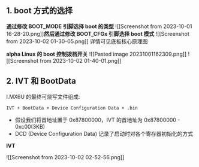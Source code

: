 ## 1. boot 方式的选择

**通过修改 BOOT_MODE 引脚选择 boot 的类型**
![[Screenshot from 2023-10-01 16-28-20.png]]**然后通过修改 BOOT_CFGx 引脚选择 boot 模式**
![[Screenshot from 2023-10-02 01-30-05.png]]
详情可见底板核心原理图

**alpha Linux 的 boot 控制拨档开关**
![[Pasted image 20231001162309.png]]
![[Screenshot from 2023-10-02 01-40-01.png]]

## 2. IVT 和 BootData

I.MX6U 的最终可烧写文件组成:
```
IVT + BootData + Device Configuration Data + .bin
```
* 假设我们将首地址置于 0x87800000，IVT 的首地址为 0x87800000 - 0xc00(3KB)
* DCD (Device Configuration Data) 记录了启动时对各个寄存器初始化的方式

**IVT**

![[Screenshot from 2023-10-02 02-52-56.png]]